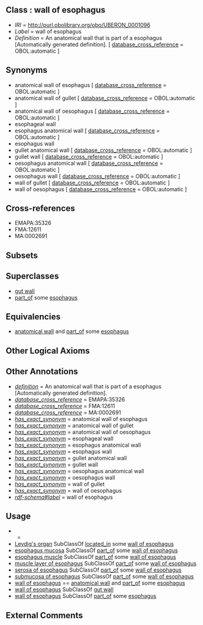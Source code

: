 
## Class : wall of esophagus

 * *IRI* = http://purl.obolibrary.org/obo/UBERON_0001096
 * *Label* = wall of esophagus
 * *Definition* = An anatomical wall that is part of a esophagus [Automatically generated definition]. [ [database_cross_reference](../../ef/oboInOwl#hasDbXref.md) = OBOL:automatic ]

## Synonyms

 * anatomical wall of esophagus [ [database_cross_reference](../../ef/oboInOwl#hasDbXref.md) = OBOL:automatic ]
 * anatomical wall of gullet [ [database_cross_reference](../../ef/oboInOwl#hasDbXref.md) = OBOL:automatic ]
 * anatomical wall of oesophagus [ [database_cross_reference](../../ef/oboInOwl#hasDbXref.md) = OBOL:automatic ]
 * esophageal wall
 * esophagus anatomical wall [ [database_cross_reference](../../ef/oboInOwl#hasDbXref.md) = OBOL:automatic ]
 * esophagus wall
 * gullet anatomical wall [ [database_cross_reference](../../ef/oboInOwl#hasDbXref.md) = OBOL:automatic ]
 * gullet wall [ [database_cross_reference](../../ef/oboInOwl#hasDbXref.md) = OBOL:automatic ]
 * oesophagus anatomical wall [ [database_cross_reference](../../ef/oboInOwl#hasDbXref.md) = OBOL:automatic ]
 * oesophagus wall [ [database_cross_reference](../../ef/oboInOwl#hasDbXref.md) = OBOL:automatic ]
 * wall of gullet [ [database_cross_reference](../../ef/oboInOwl#hasDbXref.md) = OBOL:automatic ]
 * wall of oesophagus [ [database_cross_reference](../../ef/oboInOwl#hasDbXref.md) = OBOL:automatic ]

## Cross-references

 * EMAPA:35326
 * FMA:12611
 * MA:0002691

## Subsets


## Superclasses

 * [gut wall](../../UBERON/28/UBERON_0000328.md)
 * [part_of](../../BFO/50/BFO_0000050.md) some [esophagus](../../UBERON/43/UBERON_0001043.md)

## Equivalencies

 * [anatomical wall](../../UBERON/60/UBERON_0000060.md) and [part_of](../../BFO/50/BFO_0000050.md) some [esophagus](../../UBERON/43/UBERON_0001043.md)

## Other Logical Axioms


## Other Annotations

 * *[definition](../../IAO/15/IAO_0000115.md)* = An anatomical wall that is part of a esophagus [Automatically generated definition].
 * *[database_cross_reference](../../ef/oboInOwl#hasDbXref.md)* = EMAPA:35326
 * *[database_cross_reference](../../ef/oboInOwl#hasDbXref.md)* = FMA:12611
 * *[database_cross_reference](../../ef/oboInOwl#hasDbXref.md)* = MA:0002691
 * *[has_exact_synonym](../../ym/oboInOwl#hasExactSynonym.md)* = anatomical wall of esophagus
 * *[has_exact_synonym](../../ym/oboInOwl#hasExactSynonym.md)* = anatomical wall of gullet
 * *[has_exact_synonym](../../ym/oboInOwl#hasExactSynonym.md)* = anatomical wall of oesophagus
 * *[has_exact_synonym](../../ym/oboInOwl#hasExactSynonym.md)* = esophageal wall
 * *[has_exact_synonym](../../ym/oboInOwl#hasExactSynonym.md)* = esophagus anatomical wall
 * *[has_exact_synonym](../../ym/oboInOwl#hasExactSynonym.md)* = esophagus wall
 * *[has_exact_synonym](../../ym/oboInOwl#hasExactSynonym.md)* = gullet anatomical wall
 * *[has_exact_synonym](../../ym/oboInOwl#hasExactSynonym.md)* = gullet wall
 * *[has_exact_synonym](../../ym/oboInOwl#hasExactSynonym.md)* = oesophagus anatomical wall
 * *[has_exact_synonym](../../ym/oboInOwl#hasExactSynonym.md)* = oesophagus wall
 * *[has_exact_synonym](../../ym/oboInOwl#hasExactSynonym.md)* = wall of gullet
 * *[has_exact_synonym](../../ym/oboInOwl#hasExactSynonym.md)* = wall of oesophagus
 * *[rdf-schema#label](../../el/rdf-schema#label.md)* = wall of esophagus

## Usage

 * -
 * [Leydig's organ](../../UBERON/40/UBERON_0000040.md) SubClassOf [located_in](../../RO/25/RO_0001025.md) some [wall of esophagus](../../UBERON/96/UBERON_0001096.md)
 * [esophagus mucosa](../../UBERON/69/UBERON_0002469.md) SubClassOf [part_of](../../BFO/50/BFO_0000050.md) some [wall of esophagus](../../UBERON/96/UBERON_0001096.md)
 * [esophagus muscle](../../UBERON/32/UBERON_0003832.md) SubClassOf [part_of](../../BFO/50/BFO_0000050.md) some [wall of esophagus](../../UBERON/96/UBERON_0001096.md)
 * [muscle layer of esophagus](../../UBERON/78/UBERON_0011878.md) SubClassOf [part_of](../../BFO/50/BFO_0000050.md) some [wall of esophagus](../../UBERON/96/UBERON_0001096.md)
 * [serosa of esophagus](../../UBERON/75/UBERON_0001975.md) SubClassOf [part_of](../../BFO/50/BFO_0000050.md) some [wall of esophagus](../../UBERON/96/UBERON_0001096.md)
 * [submucosa of esophagus](../../UBERON/72/UBERON_0001972.md) SubClassOf [part_of](../../BFO/50/BFO_0000050.md) some [wall of esophagus](../../UBERON/96/UBERON_0001096.md)
 * [wall of esophagus](../../UBERON/96/UBERON_0001096.md) == [anatomical wall](../../UBERON/60/UBERON_0000060.md) and [part_of](../../BFO/50/BFO_0000050.md) some [esophagus](../../UBERON/43/UBERON_0001043.md)
 * [wall of esophagus](../../UBERON/96/UBERON_0001096.md) SubClassOf [gut wall](../../UBERON/28/UBERON_0000328.md)
 * [wall of esophagus](../../UBERON/96/UBERON_0001096.md) SubClassOf [part_of](../../BFO/50/BFO_0000050.md) some [esophagus](../../UBERON/43/UBERON_0001043.md)

## External Comments


